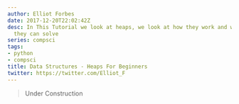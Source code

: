 ```yaml
---
author: Elliot Forbes
date: 2017-12-20T22:02:42Z
desc: In This Tutorial we look at heaps, we look at how they work and what problems
  they can solve
series: compsci
tags:
- python
- compsci
title: Data Structures - Heaps For Beginners
twitter: https://twitter.com/Elliot_F
---
```


> Under Construction